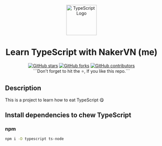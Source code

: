 <p align="center">
  <a href="https://www.typescriptlang.org/" target="blank"><img src="https://upload.wikimedia.org/wikipedia/commons/thumb/4/4c/Typescript_logo_2020.svg/1200px-Typescript_logo_2020.svg.png" width="100" alt="TypeScript Logo" /></a>
</p>

<div align="center">
  <h1> Learn TypeScript with NakerVN (me)</h1>
</div>

<p align="center">
<a href="https://github.com/lov3five/roadmap/stargazers" target="_blank"><img src="https://img.shields.io/github/stars/lov3five/roadmap" alt="GitHub stars" /></a>
<a href="https://www.npmjs.com/~nestjscore" target="_blank"><img src="https://img.shields.io/github/forks/lov3five/roadmap?color=blue" alt="GitHub forks" /></a>
<a href="https://www.npmjs.com/~nestjscore" target="_blank"><img src="https://img.shields.io/github/contributors/lov3five/roadmap?color=blue" alt="GitHub contributors" /></a>
</br>
```Don't forget to hit the ⭐, If you like this repo.```

</p>






## Description

This is a project to learn how to eat TypeScript 😋

## Install dependencies to chew TypeScript

### npm

```bash
npm i -D typescript ts-node
```
